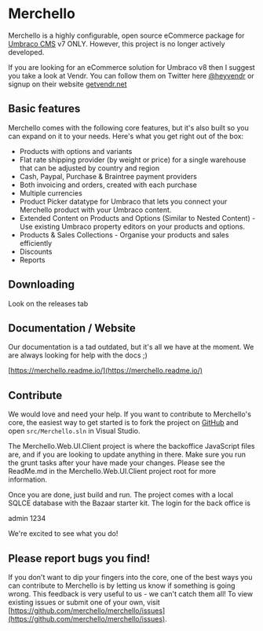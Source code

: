 # Merchello

Merchello is a highly configurable, open source eCommerce package for [Umbraco CMS](http://www.umbraco.com) v7 ONLY. However, this project is no longer actively developed. 

If you are looking for an eCommerce solution for Umbraco v8 then I suggest you take a look at Vendr. You can follow them on Twitter here [@heyvendr](https://twitter.com/heyvendr) or signup on their website [getvendr.net](https://getvendr.net)

## Basic features

Merchello comes with the following core features, but it's also built so you can expand on it to your needs. Here's what you get right out of the box:

* Products with  options and variants
* Flat rate shipping provider (by weight or price) for a single warehouse that can be adjusted by country and region
* Cash, Paypal, Purchase & Braintree payment providers
* Both invoicing and orders, created with each purchase
* Multiple currencies
* Product Picker datatype for Umbraco that lets you connect your Merchello product with your Umbraco content.
* Extended Content on Products and Options (Similar to Nested Content) - Use existing Umbraco property editors on your products and options.
* Products & Sales Collections - Organise your products and sales efficiently
* Discounts
* Reports

## Downloading

Look on the releases tab

## Documentation / Website

Our documentation is a tad outdated, but it's all we have at the moment. We are always looking for help with the docs ;)

[https://merchello.readme.io/](https://merchello.readme.io/)

## Contribute

We would love and need your help. If you want to contribute to Merchello's core, the easiest way to get started is to fork the project on [GitHub](https://github.com/merchello/Merchello) and open <code>src/Merchello.sln</code> in Visual Studio. 

The Merchello.Web.UI.Client project is where the backoffice JavaScript files are, and if you are looking to update anything in there. Make sure you run the grunt tasks after your have made your changes. Please see the ReadMe.md in the Merchello.Web.UI.Client project root for more information.

Once you are done, just build and run. The project comes with a local SQLCE database with the Bazaar starter kit. The login for the back office is

admin
1234

We're excited to see what you do!

## Please report bugs you find!

If you don't want to dip your fingers into the core, one of the best ways you can contribute to Merchello is by letting us know if something is going wrong. This feedback is very useful to us - we can't catch them all! To view existing issues or submit one of your own, visit [https://github.com/merchello/merchello/issues](https://github.com/merchello/merchello/issues).
